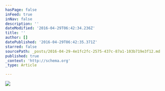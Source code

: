 ```yaml
---
hasPage: false
inFeed: true
inNav: false
description: ''
dateModified: '2016-04-29T06:42:34.236Z'
title: ''
author: []
datePublished: '2016-04-29T06:42:35.371Z'
starred: false
sourcePath: _posts/2016-04-29-4e1fc2fc-2575-437c-87a1-103b719e3f12.md
published: true
_context: 'http://schema.org'
_type: Article

---
```

![](https://the-grid-user-content.s3-us-west-2.amazonaws.com/78dbe866-594c-4cff-8a5a-9ca0b949acf8.jpg)
